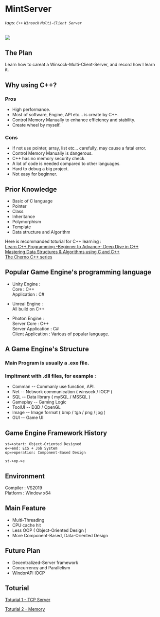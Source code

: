 # MintServer
###### tags: `C++` `Winsock` `Multi-Client Server`  
![](https://img.shields.io/github/license/orenccl/Winsock-Multi-Client-Server)  

## The Plan  
Learn how to careat a Winsock-Multi-Client-Server, and record how I learn it.  

## Why using C++?  
### Pros  
* High performance.  
* Most of software, Engine, API etc... is create by C++.  
* Control Memory Manually to enhance efficiency and stability.  
* Create wheel by myself.  

### Cons  
* If not use pointer, array, list etc... carefully, may cause a fatal error.  
* Control Memory Manually is dangerous.  
* C++ has no memory security check.  
* A lot of code is needed compared to other languages.  
* Hard to debug a big project.  
* Not easy for beginner.  

## Prior Knowledge
* Basic of C language  
* Pointer  
* Class  
* Inheritance  
* Polymorphism  
* Template  
* Data structure and Algorithm  

Here is recommanded toturial for C++ learning :  
[Learn C++ Programming -Beginner to Advance- Deep Dive in C++](https://www.udemy.com/share/101WveBUUSeVpXRHo=/)  
[Mastering Data Structures & Algorithms using C and C++](https://www.udemy.com/share/101WoeBUUSeVpXRHo=/)  
[The Cherno C++ series](https://www.youtube.com/watch?v=18c3MTX0PK0&list=PLlrATfBNZ98dudnM48yfGUldqGD0S4FFb)  

## Popular Game Engine's programming language  
* Unity Engine :   
  Core : C++  
  Application : C#  
  
* Unreal Engine :  
  All build on C++  
  
* Photon Engine :  
  Server Core : C++  
  Server Application : C#  
  Client Application : Various of popular language.  

## A Game Engine's Structure  
### Main Program is usually a .exe file.  
### Impltment with .dll files, for example :  
* Comman -- Commanly use function, API.  
* Net -- Network communication ( winsock / IOCP )  
* SQL -- Data library ( mySQL / MSSQL )  
* Gameplay -- Gaming Logic  
* ToolUI -- D3D / OpenGL  
* Image -- Image format ( bmp / tga / png / jpg )  
* GUI -- Game UI  

## Game Engine Framework History
```flow
st=>start: Object-Oriented Designed
e=>end: ECS + Job System
op=>operation: Component-Based Design

st->op->e
```

## Environment  
Compiler : VS2019  
Platform : Window x64  

## Main Feature  
* Multi-Threading  
* CPU cache hit  
* Less OOP ( Object-Oriented Design )  
* More Component-Based, Data-Oriented Design  

## Future Plan  
* Decentralized-Server framework  
* Concurrency and Parallelism  
* WindorAPI IOCP  

## Toturial
[Toturial 1 - TCP Server](https://hackmd.io/@Jun/Hy_oLrHsr)  

[Toturial 2 - Memory](https://hackmd.io/@Jun/HJnPquHsS)  

